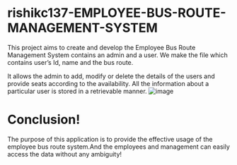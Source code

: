 # rishikc137-EMPLOYEE-BUS-ROUTE-MANAGEMENT-SYSTEM
This project aims to create and develop the Employee Bus Route Management System contains an admin and a user. We make the file which contains user’s Id, name and the bus route.

 It allows the admin to add, modify or delete the details of the users and provide seats according to the availability. All the information about a particular user is stored in a retrievable manner. 
![image](https://user-images.githubusercontent.com/68817256/198262067-99748743-0f23-48e7-adcb-b5066b786608.png)


# Conclusion!
The purpose of this application is to provide the effective usage of the employee bus route system.And the employees and management can easily access the data without any ambiguity!

